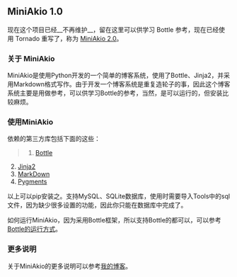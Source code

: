 ## MiniAkio 1.0

现在这个项目已经__不再维护__，留在这里可以供学习 Bottle 参考，现在已经使用 Tornado 重写了，称为 [MiniAkio 2.0][7]。

### 关于 MiniAkio

MiniAkio是使用Python开发的一个简单的博客系统，使用了Bottle、Jinja2，并采用Markdown格式写作。由于开发一个博客系统是重复造轮子的事，因此这个博客系统主要是用做参考，可以供学习Bottle的参考，当然，是可以运行的，但安装比较麻烦。

### 使用MiniAkio

依赖的第三方库包括下面的这些：
>1. [Bottle][1]
2. [Jinja2][2]
3. [MarkDown][3]
4. [Pygments][4]

以上可以pip安装之。支持MySQL、SQLite数据库，使用时需要导入Tools中的sql文件，因为缺少很多设置的功能，因此你只能在数据库中完成了。

如何运行MiniAkio，因为采用Bottle框架，所以支持Bottle的都可以，可以参考[Bottle的运行方式][5]。

### 更多说明

关于MiniAkio的更多说明可以参考[我的博客][6]。

[1]:http://bottlepy.org/docs/dev/
[2]:http://jinja.pocoo.org/docs/
[3]:http://pypi.python.org/pypi/Markdown
[4]:http://pygments.org/
[5]:http://bottlepy.org/docs/dev/tutorial.html#deployment
[6]:http://serholiu.com/picky/MiniAkio
[7]:https://github.com/SerhoLiu/serholiu.com
